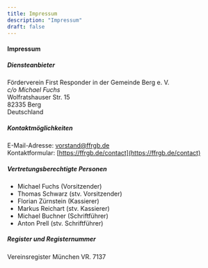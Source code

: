 ```yaml
---
title: Impressum
description: "Impressum"
draft: false
---
```


#### Impressum
##### Diensteanbieter
Förderverein First Responder in der Gemeinde Berg e. V.  
*c/o Michael Fuchs*  
Wolfratshauser Str. 15  
82335 Berg  
Deutschland


##### Kontaktmöglichkeiten
E-Mail-Adresse: [vorstand@ffrgb.de](mailto:vorstand@ffrgb.de)  
Kontaktformular: [https://ffrgb.de/contact](https://ffrgb.de/contact)


##### Vertretungsberechtigte Personen
- Michael Fuchs (Vorsitzender)
- Thomas Schwarz (stv. Vorsitzender)
- Florian Zürnstein (Kassierer)
- Markus Reichart (stv. Kassierer)
- Michael Buchner (Schriftführer)
- Anton Prell (stv. Schriftführer)


##### Register und Registernummer
Vereinsregister München VR. 7137
